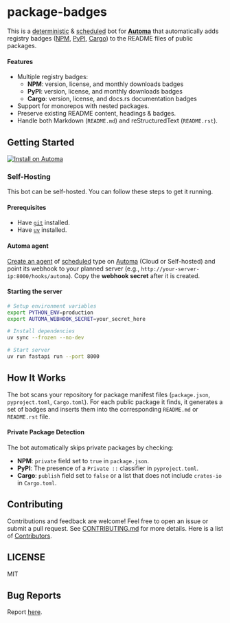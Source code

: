 # package-badges

This is a [deterministic](https://docs.automa.app/agents/types#deterministic) & [scheduled](https://docs.automa.app/agents/types#scheduled) bot for [**Automa**](https://automa.app) that automatically adds registry badges ([NPM](https://npmjs.org), [PyPI](https://pypi.org), [Cargo](https://crates.io)) to the README files of public packages.

#### Features

- Multiple registry badges:
  - **NPM**: version, license, and monthly downloads badges
  - **PyPI**: version, license, and monthly downloads badges
  - **Cargo**: version, license, and docs.rs documentation badges
- Support for monorepos with nested packages.
- Preserve existing README content, headings & badges.
- Handle both Markdown (`README.md`) and reStructuredText (`README.rst`).

## Getting Started

[![Install on Automa](https://automa.app/install.svg)](https://console.automa.app/$/bots/new/badges/package-badges)

### Self-Hosting

This bot can be self-hosted. You can follow these steps to get it running.

#### Prerequisites

- Have [`git`](https://git-scm.com/) installed.
- Have [`uv`](https://docs.astral.sh/uv/) installed.

#### Automa agent

[Create an agent](https://docs.automa.app/agent-development/create-agent) of [scheduled](https://docs.automa.app/agents/types#scheduled) type on [Automa](https://automa.app) (Cloud or Self-hosted) and point its webhook to your planned server (e.g., `http://your-server-ip:8000/hooks/automa`). Copy the **webhook secret** after it is created.

#### Starting the server

```sh
# Setup environment variables
export PYTHON_ENV=production
export AUTOMA_WEBHOOK_SECRET=your_secret_here

# Install dependencies
uv sync --frozen --no-dev

# Start server
uv run fastapi run --port 8000
```

## How It Works

The bot scans your repository for package manifest files (`package.json`, `pyproject.toml`, `Cargo.toml`). For each public package it finds, it generates a set of badges and inserts them into the corresponding `README.md` or `README.rst` file.

#### Private Package Detection

The bot automatically skips private packages by checking:

- **NPM**: `private` field set to `true` in `package.json`.
- **PyPI**: The presence of a `Private ::` classifier in `pyproject.toml`.
- **Cargo**: `publish` field set to `false` or a list that does not include `crates-io` in `Cargo.toml`.

## Contributing

Contributions and feedback are welcome! Feel free to open an issue or submit a pull request. See [CONTRIBUTING.md](CONTRIBUTING.md) for more details. Here is a list of [Contributors](https://github.com/automa/package-badges/contributors).

## LICENSE

MIT

## Bug Reports

Report [here](https://github.com/automa/package-badges/issues).
